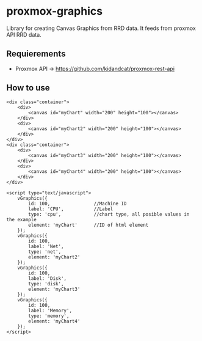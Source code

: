 # proxmox-graphics


Library for creating Canvas Graphics from RRD data.
It feeds from proxmox API RRD data.

## Requierements
 * Proxmox API -> https://github.com/kidandcat/proxmox-rest-api

## How to use

    <div class="container">
        <div>
            <canvas id="myChart" width="200" height="100"></canvas>
        </div>
        <div>
            <canvas id="myChart2" width="200" height="100"></canvas>
        </div>
    </div>
    <div class="container">
        <div>
            <canvas id="myChart3" width="200" height="100"></canvas>
        </div>
        <div>
            <canvas id="myChart4" width="200" height="100"></canvas>
        </div>
    </div>
    
    <script type="text/javascript">
        vGraphics({
            id: 100,                //Machine ID
            label: 'CPU',           //Label
            type: 'cpu',            //chart type, all posible values in the example
            element: 'myChart'      //ID of html element
        });
        vGraphics({
            id: 100,
            label: 'Net',
            type: 'net',
            element: 'myChart2'
        });
        vGraphics({
            id: 100,
            label: 'Disk',
            type: 'disk',
            element: 'myChart3'
        });
        vGraphics({
            id: 100,
            label: 'Memory',
            type: 'memory',
            element: 'myChart4'
        });
    </script>
